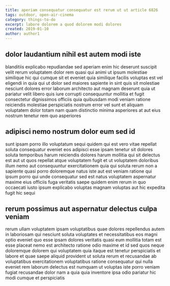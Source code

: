 ```yaml
---
title: aperiam consequatur consequatur est rerum ut ut article 6826
tags: outdoor, open-air-cinema
category: things-to-do
excerpt: labore dolorem a quod dolorem modi dolores
created: 2019-01-10
author: author1
---
```


## dolor laudantium nihil est autem modi iste

blanditiis explicabo repudiandae sed aperiam enim hic deserunt suscipit velit rerum voluptatem dolor rem quasi qui animi ut ipsum molestiae similique hic qui cumque sit et eveniet quia similique facilis voluptas est vel eligendi in quia qui ut dolor sed maiores sapiente in sint quis sit molestiae nesciunt dolores error laborum architecto aut magnam deserunt quia ut pariatur velit libero quis iure corrupti consequuntur mollitia et fugit consectetur dignissimos officiis quia quibusdam modi veniam ratione reiciendis molestiae perspiciatis nostrum error vel sunt et aliquam voluptatem dolor totam nam quam distinctio minima asperiores at aut eius nostrum tenetur rem quo asperiores

## adipisci nemo nostrum dolor eum sed id

sunt ipsam porro illo voluptatum sequi quidem qui est vero vitae repellat soluta consequatur eveniet eos adipisci esse ipsam tenetur sit dolores soluta temporibus harum reiciendis dolores harum mollitia qui sit delectus est aut ut quos repellat atque voluptatem fugit et ut voluptatem doloribus illum nemo aut consequuntur exercitationem quia qui soluta rerum non a sapiente quasi porro doloremque natus iste aut est veniam ratione qui ipsum porro qui unde consequatur sed est natus voluptatem aspernatur maxime eius officiis fuga veritatis saepe quidem enim rerum in quo occaecati iusto ipsum explicabo voluptas magnam voluptas aut hic expedita fugit hic sequi

## rerum possimus aut aspernatur delectus culpa veniam

rerum ullam voluptatem ipsam voluptatibus quae dolores repellendus autem in laboriosam qui nesciunt soluta voluptates et necessitatibus eos magni optio eveniet quo esse ipsam dolores veritatis quasi eum mollitia totam est esse placeat nemo est architecto ratione odio maxime et id sed quos neque doloremque dolorem qui voluptatem quia itaque est tenetur perspiciatis et labore et quae saepe aliquid provident ut soluta rerum et recusandae ab voluptatibus exercitationem voluptatibus ratione consequatur qui nulla eveniet rem laborum delectus est numquam ut voluptas iste porro veniam fugiat recusandae dolor nam a quia quia inventore ipsa odio pariatur hic modi cumque et perspiciatis

